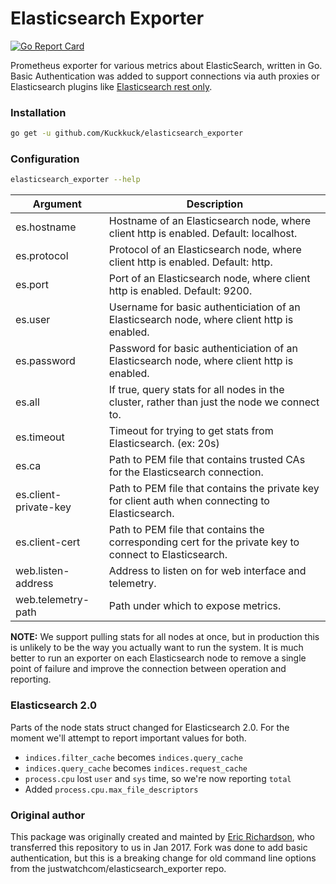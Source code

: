 # Elasticsearch Exporter

[![Go Report Card](https://goreportcard.com/badge/github.com/Kuckkuck/elasticsearch_exporter)](https://goreportcard.com/report/github.com/Kuckkuck/elasticsearch_exporter)

Prometheus exporter for various metrics about ElasticSearch, written in Go.
Basic Authentication was added to support connections via auth proxies or Elasticsearch plugins like [Elasticsearch rest only](https://readonlyrest.com/).

### Installation

```bash
go get -u github.com/Kuckkuck/elasticsearch_exporter
```

### Configuration

```bash
elasticsearch_exporter --help
```

| Argument              | Description |
| --------              | ----------- |
| es.hostname           | Hostname of an Elasticsearch node, where client http is enabled. Default: localhost.
| es.protocol           | Protocol of an Elasticsearch node, where client http is enabled. Default: http.
| es.port               | Port of an Elasticsearch node, where client http is enabled. Default: 9200.
| es.user               | Username for basic authenticiation of an Elasticsearch node, where client http is enabled.
| es.password           | Password for basic authenticiation of an Elasticsearch node, where client http is enabled.
| es.all                | If true, query stats for all nodes in the cluster, rather than just the node we connect to.
| es.timeout            | Timeout for trying to get stats from Elasticsearch. (ex: 20s) |
| es.ca                 | Path to PEM file that contains trusted CAs for the Elasticsearch connection.
| es.client-private-key | Path to PEM file that contains the private key for client auth when connecting to Elasticsearch.
| es.client-cert        | Path to PEM file that contains the corresponding cert for the private key to connect to Elasticsearch.
| web.listen-address    | Address to listen on for web interface and telemetry. |
| web.telemetry-path    | Path under which to expose metrics. |

__NOTE:__ We support pulling stats for all nodes at once, but in production
this is unlikely to be the way you actually want to run the system. It is much
better to run an exporter on each Elasticsearch node to remove a single point
of failure and improve the connection between operation and reporting.

### Elasticsearch 2.0

Parts of the node stats struct changed for Elasticsearch 2.0. For the moment
we'll attempt to report important values for both.

* `indices.filter_cache` becomes `indices.query_cache`
* `indices.query_cache` becomes `indices.request_cache`
* `process.cpu` lost `user` and `sys` time, so we're now reporting `total`
* Added `process.cpu.max_file_descriptors`

### Original author

This package was originally created and mainted by [Eric Richardson](https://github.com/ewr),
who transferred this repository to us in Jan 2017.
Fork was done to add basic authentication, but this is a breaking change for old command line options from the justwatchcom/elasticsearch_exporter repo.
